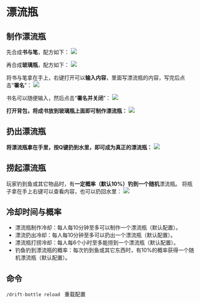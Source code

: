 # 漂流瓶

## 制作漂流瓶

先合成**书与笔**，配方如下：
![](/plugins/picture/bottle1.png)

再合成**玻璃瓶**，配方如下：
![](/plugins/picture/bottle2.png)

将书与笔拿在手上，右键打开可以**输入内容**，里面写漂流瓶的内容，写完后点击“**署名**”：
![](/plugins/picture/bottle3.png)

书名可以随便输入，然后点击“**署名并关闭**”：
![](/plugins/picture/bottle4.png)

**打开背包，将成书放到玻璃瓶上面即可制作漂流瓶：**
![](/plugins/picture/bottle5.png)

## 扔出漂流瓶

**将漂流瓶拿在手里，按Q键扔到水里，即可成为真正的漂流瓶：**
![](/plugins/picture/bottle6.png)

## 捞起漂流瓶
玩家钓到鱼或其它物品时，有**一定概率（默认10%）**钓到一个**随机**漂流瓶。
将瓶子拿在手上右键可以查看内容，也可以扔回水里：
![](/plugins/picture/bottle7.png)

## 冷却时间与概率
- 漂流瓶制作冷却：每人每10分钟至多可以制作一个漂流瓶（默认配置）。
- 漂流扔出冷却：每人每10分钟至多可以扔出一个漂流瓶（默认配置）。
- 漂流瓶打捞冷却：每人每6个小时至多能捞到一个漂流瓶（默认配置）。
- 钓鱼钓到漂流瓶的概率：每次钓到鱼或其它东西时，有10%的概率获得一个随机漂流瓶（默认配置）。

## 命令
`/drift-bottle reload`&nbsp;&nbsp;     重载配置